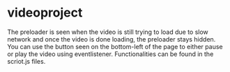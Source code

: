 ﻿# videoproject
The preloader is seen when the video is still trying to load due to slow network and once the video is done loading, the preloader stays hidden.
You can use the button seen on the bottom-left of the page to either pause or play the video using eventlistener.
Functionalities can be found in the scriot.js files.
